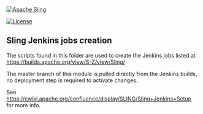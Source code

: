 [![Apache Sling](https://sling.apache.org/res/logos/sling.png)](https://sling.apache.org)

 [![License](https://img.shields.io/badge/License-Apache%202.0-blue.svg)](https://www.apache.org/licenses/LICENSE-2.0)

Sling Jenkins jobs creation
---------------------------

The scripts found in this folder are used to create the Jenkins jobs
listed at https://builds.apache.org/view/S-Z/view/Sling/

The master branch of this module is pulled directly from the Jenkins
builds, no deployment step is required to activate changes.

See https://cwiki.apache.org/confluence/display/SLING/Sling+Jenkins+Setup
for more info.
